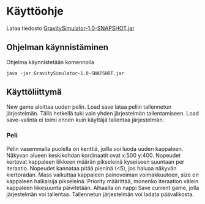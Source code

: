 # Käyttöohje

Lataa tiedosto [GravitySimulator-1.0-SNAPSHOT.jar](https://github.com/Mustekala/otm-harjoitustyo/releases/tag/v0.6)

## Ohjelman käynnistäminen

Ohjelma käynnistetään komennolla 

```
java -jar GravitySimulator-1.0-SNAPSHOT.jar
```

## Käyttöliittymä

New game aloittaa uuden pelin. Load save lataa peliin tallennetun järjestelmän. Tällä hetkellä tuki vain yhden järjestelmän tallentamiseen. 
Load save-valinta ei toimi ennen kuin käyttäjä tallentaa järjestelmän.

### Peli

Pelin vasemmalla puolella on kenttiä, joilla voi luoda uuden kappaleen. 
Näkyvan alueen keskikohdan kordinaatit ovat x:500 y:400.
Nopeudet kertovat kappaleen liikkeen määrän pikseleinä kyseiseen suuntaan per iteraatio. Nopeudet kannataa pitää pieninä (<5), jos
haluaa näkyvän kiertoradan. Mass vaikuttaa kappaleen painovoiman voimakkuuteen,
size on kappaleen halkaisija pikseleinä. Priority määrittää, monenko iteraation välein kappaleen liikesuunta päivitetään.
Alhaalla on nappi Save current game, jolla järjestelmän voi tallentaa. Tallennetun järjestelmän voi ladata päävalikosta.
